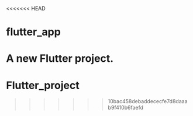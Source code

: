 <<<<<<< HEAD
# flutter_app

A new Flutter project.
=======
# Flutter_project
>>>>>>> 10bac458debaddececfe7d8daaab9f410b6faefd
